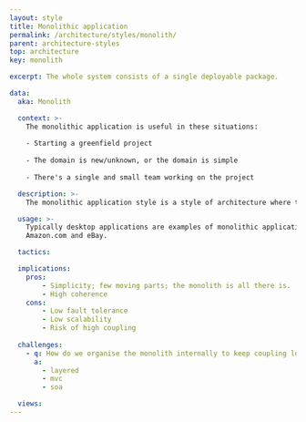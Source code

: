 ```yaml
---
layout: style
title: Monolithic application
permalink: /architecture/styles/monolith/
parent: architecture-styles
top: architecture
key: monolith

excerpt: The whole system consists of a single deployable package.

data:
  aka: Monolith

  context: >-
    The monolithic application is useful in these situations:
    
    - Starting a greenfield project
    
    - The domain is new/unknown, or the domain is simple
    
    - There's a single and small team working on the project

  description: >-
    The monolithic application style is a style of architecture where the whole system is packaged as a single deployable unit.

  usage: >-
    Typically desktop applications are examples of monolithic applications. Many successful systems once started as monolithic applications, such as Netflix,
    Amazon.com and eBay. 

  tactics:

  implications:
    pros:
        - Simplicity; few moving parts; the monolith is all there is.
        - High coherence
    cons:
        - Low fault tolerance
        - Low scalability
        - Risk of high coupling
        
  challenges:
    - q: How do we organise the monolith internally to keep coupling low?
      a:
        - layered
        - mvc
        - soa

  views:
---
```

